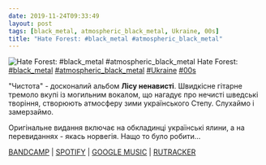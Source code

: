 ```yaml
---
date: 2019-11-24T09:33:49
layout: post
tags: [black_metal, atmospheric_black_metal, Ukraine, 00s]
title: "Hate Forest: #black_metal #atmospheric_black_metal"
---
```

![Hate Forest: #black_metal #atmospheric_black_metal](https://f4.bcbits.com/img/a4247728243_5.jpg)
Hate Forest: [#black_metal](/tags/#black_metal) [#atmospheric_black_metal](/tags/#atmospheric_black_metal) [#Ukraine](/tags/#Ukraine) [#00s](/tags/#00s)

&quot;Чистота&quot; - досконалий альбом **Лісу ненависті**. Швидкісне гітарне тремоло вкупі із могильним вокалом, що нагадує про нечисті шведські творіння, створюють атмосферу зими українського Степу. Слухаймо і замерзаймо.

Оригінальне видання включає на обкладинці українські ялини, а на перевиданнях - якась норвегія. Нащо то було робити...

[BANDCAMP](https://osmoseproductions.bandcamp.com/album/purity) | [SPOTIFY](https://open.spotify.com/album/3qft5lvHaxPwX6UwmXgbiC) | [GOOGLE MUSIC](https://play.google.com/music/m/Bppus5kjfof6y5lk5qrtzvhubsm?t=Purity_-_Hate_Forest) | [RUTRACKER](https://rutracker.org/forum/viewtopic.php?t=3312488)